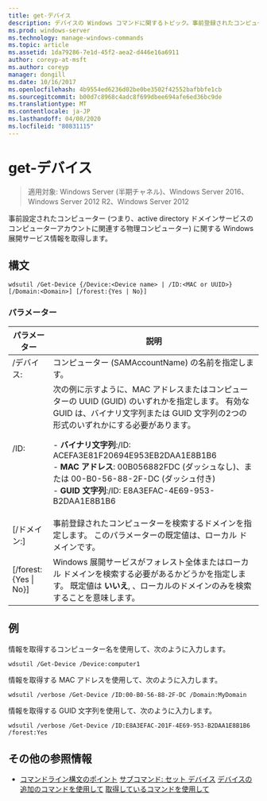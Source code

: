 ```yaml
---
title: get-デバイス
description: デバイスの Windows コマンドに関するトピック。事前登録されたコンピューター (つまり、active directory ドメインサービスのコンピューターアカウントに適用された物理コンピューター) に関する Windows 展開サービス情報を取得します。
ms.prod: windows-server
ms.technology: manage-windows-commands
ms.topic: article
ms.assetid: 1da79286-7e1d-45f2-aea2-d446e16a6911
author: coreyp-at-msft
ms.author: coreyp
manager: dongill
ms.date: 10/16/2017
ms.openlocfilehash: 4b9554ed6236d02be0be3502f42552bafbbfe1cb
ms.sourcegitcommit: b00d7c8968c4adc8f699dbee694afe6ed36bc9de
ms.translationtype: MT
ms.contentlocale: ja-JP
ms.lasthandoff: 04/08/2020
ms.locfileid: "80831115"
---
```

# <a name="get-device"></a>get-デバイス

>適用対象: Windows Server (半期チャネル)、Windows Server 2016、Windows Server 2012 R2、Windows Server 2012

事前設定されたコンピューター (つまり、active directory ドメインサービスのコンピューターアカウントに関連する物理コンピューター) に関する Windows 展開サービス情報を取得します。

## <a name="syntax"></a>構文
```
wdsutil /Get-Device {/Device:<Device name> | /ID:<MAC or UUID>} [/Domain:<Domain>] [/forest:{Yes | No}]
```
### <a name="parameters"></a>パラメーター
|パラメーター|説明|
|-------|--------|
|/デバイス:<Device name>|コンピューター (SAMAccountName) の名前を指定します。|
|/ID:<MAC or UUID>|次の例に示すように、MAC アドレスまたはコンピューターの UUID (GUID) のいずれかを指定します。 有効な GUID は、バイナリ文字列または GUID 文字列の2つの形式のいずれかにする必要があります。<p>-   **バイナリ文字列**:/ID: ACEFA3E81F20694E953EB2DAA1E8B1B6<br />-   **MAC アドレス**: 00B056882FDC (ダッシュなし)、または 00-B0-56-88-2F-DC (ダッシュ付き)<br />-   **GUID 文字列**:/ID: E8A3EFAC-4E69-953-B2DAA1E8B1B6|
|[/ドメイン:<Domain>]|事前登録されたコンピューターを検索するドメインを指定します。 このパラメーターの既定値は、ローカル ドメインです。|
|[/forest: {Yes &#124; No}]|Windows 展開サービスがフォレスト全体またはローカル ドメインを検索する必要があるかどうかを指定します。 既定値は **いいえ**, 、ローカルのドメインのみを検索することを意味します。|
## <a name="examples"></a><a name=BKMK_examples></a>例
情報を取得するコンピューター名を使用して、次のように入力します。
```
wdsutil /Get-Device /Device:computer1
```
情報を取得する MAC アドレスを使用して、次のように入力します。
```
wdsutil /verbose /Get-Device /ID:00-B0-56-88-2F-DC /Domain:MyDomain
```
情報を取得する GUID 文字列を使用して、次のように入力します。
```
wdsutil /verbose /Get-Device /ID:E8A3EFAC-201F-4E69-953-B2DAA1E8B1B6 /forest:Yes
```
## <a name="additional-references"></a>その他の参照情報
- [コマンドライン構文のポイント](command-line-syntax-key.md)
[サブコマンド: セット デバイス](subcommand-set-device.md)
[デバイスの追加のコマンドを使用して](using-the-add-device-command.md)
[取得しているコマンドを使用して](using-the-get-alldevices-command.md)
